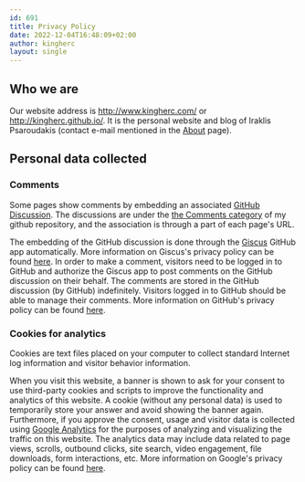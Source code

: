 ```yaml
---
id: 691
title: Privacy Policy
date: 2022-12-04T16:48:09+02:00
author: kingherc
layout: single
---
```


## Who we are

Our website address is http://www.kingherc.com/ or http://kingherc.github.io/. It is the personal website and blog of Iraklis Psaroudakis (contact e-mail mentioned in the <a href="/about.html">About</a> page).

## Personal data collected

### Comments

Some pages show comments by embedding an associated <a href="https://docs.github.com/en/discussions">GitHub Discussion</a>. The discussions are under the <a href="https://github.com/kingherc/kingherc.github.io/discussions/categories/comments">the Comments category</a> of my github repository, and the association is through a part of each page's URL.

The embedding of the GitHub discussion is done through the <a href="https://giscus.app/">Giscus</a> GitHub app automatically. More information on Giscus's privacy policy can be found [here](https://github.com/giscus/giscus/blob/main/PRIVACY-POLICY.md). In order to make a comment, visitors need to be logged in to GitHub and authorize the Giscus app to post comments on the GitHub discussion on their behalf. The comments are stored in the GitHub discussion (by GitHub) indefinitely. Visitors logged in to GitHub should be able to manage their comments. More information on GitHub's privacy policy can be found [here](https://docs.github.com/en/site-policy/privacy-policies/github-privacy-statement).

### Cookies for analytics

Cookies are text files placed on your computer to collect standard Internet log information and visitor behavior information.

When you visit this website, a banner is shown to ask for your consent to use third-party cookies and scripts to improve the functionality and analytics of this website. A cookie (without any personal data) is used to temporarily store your answer and avoid showing the banner again. Furthermore, if you approve the consent, usage and visitor data is collected using [Google Analytics](http://analytics.google.com/) for the purposes of analyzing and visualizing the traffic on this website. The analytics data may include data related to page views, scrolls, outbound clicks, site search, video engagement, file downloads, form interactions, etc. More information on Google's privacy policy can be found [here](https://policies.google.com/privacy).
